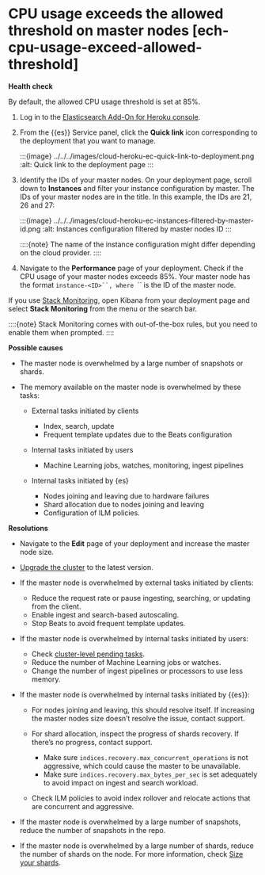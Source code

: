 # CPU usage exceeds the allowed threshold on master nodes [ech-cpu-usage-exceed-allowed-threshold]

**Health check**

By default, the allowed CPU usage threshold is set at 85%.

1. Log in to the [Elasticsearch Add-On for Heroku console](https://cloud.elastic.co?page=docs&placement=docs-body).
2. From the {{es}} Service panel, click the **Quick link** icon corresponding to the deployment that you want to manage.

    :::{image} ../../../images/cloud-heroku-ec-quick-link-to-deployment.png
    :alt: Quick link to the deployment page
    :::

3. Identify the IDs of your master nodes. On your deployment page, scroll down to **Instances** and filter your instance configuration by master. The IDs of your master nodes are in the title. In this example, the IDs are 21, 26 and 27:

    :::{image} ../../../images/cloud-heroku-ec-instances-filtered-by-master-id.png
    :alt: Instances configuration filtered by master nodes ID
    :::

    ::::{note}
    The name of the instance configuration might differ depending on the cloud provider.
    ::::

4. Navigate to the **Performance** page of your deployment. Check if the CPU usage of your master nodes exceeds 85%. Your master node has the format `instance-<ID>``, where `<ID>`` is the ID of the master node.

If you use [Stack Monitoring](https://www.elastic.co/guide/en/kibana/current/xpack-monitoring.html), open Kibana from your deployment page and select **Stack Monitoring** from the menu or the search bar.

::::{note}
Stack Monitoring comes with out-of-the-box rules, but you need to enable them when prompted.
::::


**Possible causes**

* The master node is overwhelmed by a large number of snapshots or shards.
* The memory available on the master node is overwhelmed by these tasks:

    * External tasks initiated by clients

        * Index, search, update
        * Frequent template updates due to the Beats configuration

    * Internal tasks initiated by users

        * Machine Learning jobs, watches, monitoring, ingest pipelines

    * Internal tasks initiated by {es}

        * Nodes joining and leaving due to hardware failures
        * Shard allocation due to nodes joining and leaving
        * Configuration of ILM policies.


**Resolutions**

* Navigate to the **Edit** page of your deployment and increase the master node size.
* [Upgrade the cluster](../../../deploy-manage/upgrade/deployment-or-cluster.md) to the latest version.
* If the master node is overwhelmed by external tasks initiated by clients:

    * Reduce the request rate or pause ingesting, searching, or updating from the client.
    * Enable ingest and search-based autoscaling.
    * Stop Beats to avoid frequent template updates.

* If the master node is overwhelmed by internal tasks initiated by users:

    * Check [cluster-level pending tasks](https://www.elastic.co/docs/api/doc/elasticsearch/operation/operation-cat-pending-tasks).
    * Reduce the number of Machine Learning jobs or watches.
    * Change the number of ingest pipelines or processors to use less memory.

* If the master node is overwhelmed by internal tasks initiated by {{es}}:

    * For nodes joining and leaving, this should resolve itself. If increasing the master nodes size doesn’t resolve the issue, contact support.
    * For shard allocation, inspect the progress of shards recovery. If there’s no progress, contact support.

        * Make sure `indices.recovery.max_concurrent_operations` is not aggressive, which could cause the master to be unavailable.
        * Make sure `indices.recovery.max_bytes_per_sec` is set adequately to avoid impact on ingest and search workload.

    * Check ILM policies to avoid index rollover and relocate actions that are concurrent and aggressive.

* If the master node is overwhelmed by a large number of snapshots, reduce the number of snapshots in the repo.
* If the master node is overwhelmed by a large number of shards, reduce the number of shards on the node. For more information, check [Size your shards](../../../deploy-manage/production-guidance/optimize-performance/size-shards.md).

